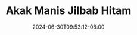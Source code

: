 --- 
title: "Akak Manis Jilbab Hitam"
description: "streaming bokep Akak Manis Jilbab Hitam simontox video full terbaru"
date: 2024-06-30T09:53:12-08:00
file_code: "1xuwidi4v8p7"
draft: false
cover: "zqb09mkglec0kkf7.jpg"
tags: ["Akak", "Manis", "Jilbab", "Hitam", "bokep-indo", "bokep-viral", "bokep-ig"]
length: 140
fld_id: "1235739"
foldername: "Asupan Hijab"
categories: ["Asupan Hijab"]
views: 81
---